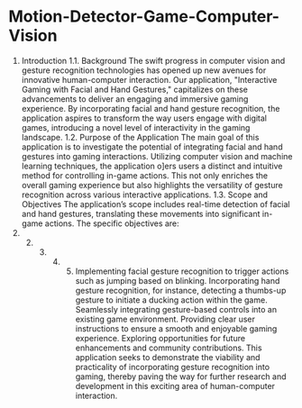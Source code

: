 # Motion-Detector-Game-Computer-Vision

1. Introduction
1.1. Background
The swift progress in computer vision and gesture recognition technologies has opened
up new avenues for innovative human-computer interaction. Our application,
"Interactive Gaming with Facial and Hand Gestures," capitalizes on these
advancements to deliver an engaging and immersive gaming experience. By
incorporating facial and hand gesture recognition, the application aspires to transform
the way users engage with digital games, introducing a novel level of interactivity in the
gaming landscape.
1.2. Purpose of the Application
The main goal of this application is to investigate the potential of integrating facial and
hand gestures into gaming interactions. Utilizing computer vision and machine learning
techniques, the application o]ers users a distinct and intuitive method for controlling
in-game actions. This not only enriches the overall gaming experience but also
highlights the versatility of gesture recognition across various interactive applications.
1.3. Scope and Objectives
The application’s scope includes real-time detection of facial and hand gestures,
translating these movements into significant in-game actions. The specific objectives
are:
1. 2. 3. 4. 5. Implementing facial gesture recognition to trigger actions such as jumping based
on blinking.
Incorporating hand gesture recognition, for instance, detecting a thumbs-up
gesture to initiate a ducking action within the game.
Seamlessly integrating gesture-based controls into an existing game
environment.
Providing clear user instructions to ensure a smooth and enjoyable gaming
experience.
Exploring opportunities for future enhancements and community contributions.
This application seeks to demonstrate the viability and practicality of incorporating
gesture recognition into gaming, thereby paving the way for further research and
development in this exciting area of human-computer interaction.
